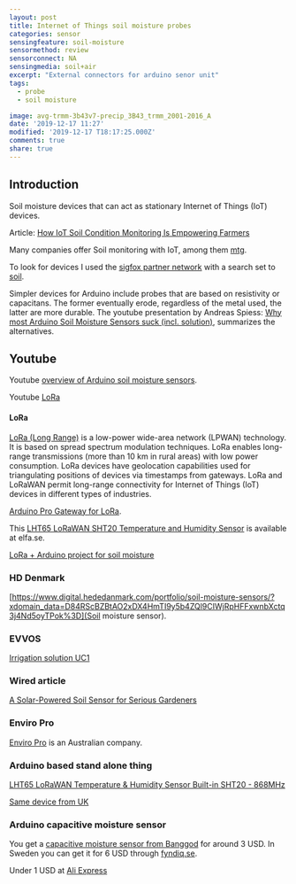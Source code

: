```yaml
---
layout: post
title: Internet of Things soil moisture probes
categories: sensor
sensingfeature: soil-moisture
sensormethod: review
sensorconnect: NA
sensingmedia: soil+air
excerpt: "External connectors for arduino senor unit"
tags:
  - probe
  - soil moisture

image: avg-trmm-3b43v7-precip_3B43_trmm_2001-2016_A
date: '2019-12-17 11:27'
modified: '2019-12-17 T18:17:25.000Z'
comments: true
share: true
---
```


## Introduction

Soil moisture devices that can act as stationary Internet of Things (IoT) devices.

Article: [How IoT Soil Condition Monitoring Is Empowering Farmers](https://www.iotforall.com/soil-moisture-monitoring/)

Many companies offer Soil monitoring with IoT, among them [mtg](https://www.manxtechgroup.com/soil-monitoring-with-iot-smart-agriculture/).

To look for devices I used the [sigfox partner network](https://partners.sigfox.com) with a search set to [soil](https://partners.sigfox.com/search/products?or[categories][0]=device&q=soil).

Simpler devices for Arduino include probes that are based on resistivity or capacitans. The former eventually erode, regardless of the metal used, the latter are more durable. The youtube presentation by Andreas Spiess: [Why most Arduino Soil Moisture Sensors suck (incl. solution)](https://www.youtube.com/watch?v=udmJyncDvw0), summarizes the alternatives.

## Youtube

Youtube [overview of Arduino soil moisture sensors](https://www.youtube.com/watch?v=udmJyncDvw0).

Youtube [LoRa](https://www.youtube.com/watch?v=hMOwbNUpDQA&list=PL3XBzmAj53Rkkogh-lti58h_GkhzU1n7U])

#### LoRa

[LoRa (Long Range)](https://en.wikipedia.org/wiki/LoRa) is a low-power wide-area network (LPWAN) technology. It is based on spread spectrum modulation techniques. LoRa enables long-range transmissions (more than 10 km in rural areas) with low power consumption. LoRa devices have geolocation capabilities used for triangulating positions of devices via timestamps from gateways. LoRa and LoRaWAN permit long-range connectivity for Internet of Things (IoT) devices in different types of industries.

[Arduino Pro Gateway for LoRa](https://www.kjell.com/se/produkter/el-verktyg/arduino/utvecklingskort/arduino-pro-gateway-for-lora-p87188?gclid=Cj0KCQiAxrbwBRCoARIsABEc9sjIxmnak9eae2isGVhPulJxFXB6rNa7oJPYnLKUv0SWvfYQLh-pLkQaAnXQEALw_wcB&gclsrc=aw.ds).

This [LHT65 LoRaWAN SHT20 Temperature and Humidity Sensor](https://www.elfa.se/search?q=LHT65+Temperature&filter_categoryCodePathROOT=cat-L1D_1859641) is available at elfa.se.

[LoRa + Arduino project for soil moisture](https://randomnerdtutorials.com/esp32-lora-rfm95-transceiver-arduino-ide/)

### HD Denmark

[https://www.digital.hededanmark.com/portfolio/soil-moisture-sensors/?xdomain_data=D84RScBZBtAO2xDX4HmTI9y5b4ZQl9CIWjRpHFFxwnbXctq3j4Nd5oyTPok%3D](Soil moisture sensor).

### EVVOS

[Irrigation solution UC1](https://www.evvos.com/product/irrigation-solution-uc1/)

### Wired article

[A Solar-Powered Soil Sensor for Serious Gardeners](https://www.wired.com/2015/04/edyn-garden-sensors/)

### Enviro Pro

[Enviro Pro](https://enviroprosoilprobes.com) is an Australian company.

### Arduino based stand alone thing

[LHT65 LoRaWAN Temperature & Humidity Sensor Built-in SHT20 - 868MHz](https://hitechchain.se/arduinokompatibel/lht65-lorawan-temperature-humidity-sensor-built-in-sht20-868mhz?gclid=Cj0KCQiAxrbwBRCoARIsABEc9sjqXysIpQbxa8Lwmd56VpA_5Kl1CNc-eWbhdIYusEN81rws8BPnVVwaAkzvEALw_wcB)

[Same device from UK](https://www.antratek.com/lht65-lorawan-temperature-humidity-sensor)

### Arduino capacitive moisture sensor

You get a [capacitive moisture sensor from Banggod](https://www.banggood.com/Capacitive-Soil-Moisture-Sensor-Not-Easy-To-Corrode-Wide-Voltage-Monitor-Module-p-1309033.html?cur_warehouse=CN) for around 3 USD. In Sweden you can get it for 6 USD through [fyndiq.se](https://fyndiq.se/product/25281124-capacitive-soil-moisture-sensor-v12-c/?tduid=63ab169c26da64207d33d12fc38a0eb2&utm_source=tradedoubler&utm_medium=affiliate&utm_content=252052&utm_campaign=Kelkoo).

Under 1 USD at [Ali Express](https://www.aliexpress.com/item/32830732786.html?scm=1007.22893.149154.0&pvid=cbb3f819-817d-4288-9fea-b81dec7c2c03&onelink_page_from=ITEM_DETAIL&onelink_item_to=32830732786&onelink_publisherid=172076246&onelink_memberseq=0&onelink_duration=1.144336&onelink_status=noneresult&onelink_item_from=32830732786&onelink_subid=220725&onelink_page_to=ITEM_DETAIL&af=220725&afref=&cv=565204&dp=565204%253A%253A220725%253A%253A%253A%253A%253A%253A1578517053&cn=15647&aff_platform=aaf&cpt=1578517053322&sk=Y7bAZbY&aff_trace_key=63baf75040d84175b6f5f3b52839bff7-1578517053322-07617-Y7bAZbY&terminal_id=f7b26140facc4e0b98529a003f6dc12e)
